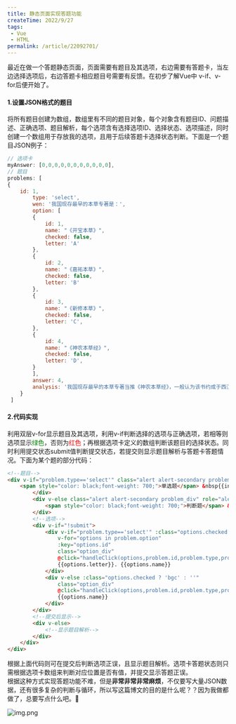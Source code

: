 ```yaml
---
title: 静态页面实现答题功能
createTime: 2022/9/27
tags:
 - Vue
 - HTML
permalink: /article/22092701/
---
```


最近在做一个答题静态页面，页面需要有题目及其选项，右边需要有答题卡，当左边选择选项后，右边答题卡相应题目号需要有反馈。在初步了解Vue中
<span class="markdown-text-background-color">v-if</span>、<span class="markdown-text-background-color">v-for</span>后便开始了。
<!-- more -->
#### 1.设置JSON格式的题目
将所有题目创建为数组，数组里有不同的题目对象，每个对象含有题目ID、问题描述、正确选项、题目解析，每个选项含有选择选项ID、选择状态、选项描述，同时创建一个数组用于存放我的选项，且用于后续答题卡选择状态判断。下面是一个题目JSON例子：
```js
// 选项卡
myAnswer: [0,0,0,0,0,0,0,0,0,0,0],
// 题目
problems: [
{
    id: 1,
        type: 'select',
        wen: '我国现存最早的本草专著是：',
        option: [
        {
            id: 1,
            name: "《开宝本草》",
            checked: false,
            letter: 'A'
        },
        {
            id: 2,
            name: "《嘉祐本草》",
            checked: false,
            letter: 'B'
        },
        {
            id: 3,
            name: "《新修本草》",
            checked: false,
            letter: 'C',
        },
        {
            id: 4,
            name: "《神农本草经》",
            checked: false,
            letter: 'D',
        }
        ],
        answer: 4,
        analysis: '我国现存最早的本草专著当推《神农本草经》，一般认为该书约成于西汉末年至东汉初年，是汉以前药学知识和经验的第一次大总结，故答案应选D。'
    }
 ]
```
#### 2.代码实现
利用双层<span class="markdown-text-background-color">v-for</span>显示题目及其选项，利用<span class="markdown-text-background-color">v-if</span>判断选择的选项与正确选项，若相等则选项显示<span style="color:green;">绿色</span>，否则为<span style="color:red;">红色</span>；再根据选项卡定义的数组判断该题目的选择状态。同时利用提交状态<span class="markdown-text-background-color">submit</span>值判断提交状态，若提交则显示题目解析与答题卡答题情况。下面为某个题的部分代码：
```html
<!--题目-->
<div v-if="problem.type=='select'" class="alert alert-secondary problem_div" role="alert">
    <span style="color: black;font-weight: 700;">单选题</span> &nbsp{{index + 1}}.{{problem.wen}}
        </div>
        <div v-else class="alert alert-secondary problem_div" role="alert">
            <span style="color: black;font-weight: 700;">判断题</span> &nbsp{{index + 1}}.{{problem.wen}}
        </div>
        <!--选项-->
        <div v-if="!submit">
            <div v-if="problem.type=='select'" :class="options.checked ? 'bgc' : ''"
                v-for="options in problem.option"
                :key="options.id"
                class="option_div"
                @click="handleClick(options,problem.id,problem.type,problem.option)">
                {{options.letter}}. {{options.name}}
            </div>
            <div v-else :class="options.checked ? 'bgc' : ''"
                class="option_div"
                @click="handleClick(options,problem.id,problem.type,problem.option)">
                {{options.name}}
            </div>
        </div>
        <!--提交后显示-->
        <div v-else>
            <!--显示题目解析-->
        </div>
    </div>
</div>
```
根据上面代码则可在提交后判断选项正误，且显示题目解析。选项卡答题状态则只需根据选项卡数组来判断对应位置是否有值，并提交显示答题正误。  
根据这种方式实现答题功能不难，但是**非常非常非常麻烦**，不仅要写大量JSON数据，还有很多复杂的判断与循环，所以写这篇博文的目的是什么呢？？因为我做都做了，总要写点什么吧。🤢

![img.png](https://cdn.ipfsscan.io/weibo/large/006oZMAtly1hvbao5reb8g319m0jm7wh.gif)
